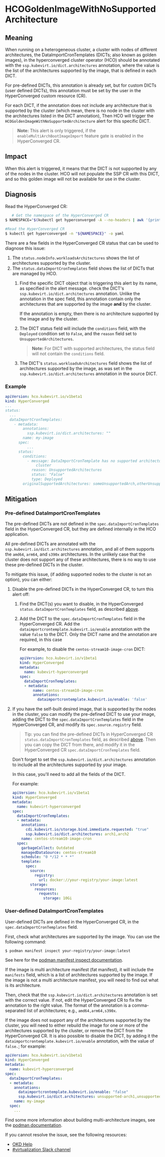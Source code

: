# HCOGoldenImageWithNoSupportedArchitecture

## Meaning

When running on a heterogeneous cluster, a cluster with nodes of different
architectures, the DataImportCronTemplates (DICTs; also known as golden
images), in the hyperconverged cluster operator (HCO) should be annotated with
the `ssp.kubevirt.io/dict.architectures` annotation, where the value is the
list of the architectures supported by the image, that is defined in each DICT.

For pre-defined DICTs, this annotation is already set, but for custom DICTs
(user defined DICTs), this annotation must be set by the user in the
HyperConverged custom resource (CR).

For each DICT, if the annotation does not include any architecture that is
supported by the cluster (which mean, there is no node in the cluster with
the architectures listed in the DICT annotation), Then HCO will trigger
the `HCOGoldenImageWithNoSupportedArchitecture` alert for this specific DICT.

> **Note:** This alert is only triggered, if the `enableMultiArchBootImageImport`
> feature gate is enabled in the HyperConverged CR.

## Impact

When this alert is triggered, it means that the DICT is not supported by any of
the nodes in the cluster. HCO will not populate the SSP CR with this DICT, and
so this golden image will not be available for use in the cluster.

## Diagnosis

Read the HyperConverged CR:

```bash
   # Get the namespace of the HyperConverged CR
$ NAMESPACE="$(kubectl get hyperconverged -A --no-headers | awk '{print $1}')"
   
#Read the HyperConverged CR
$ kubectl get hyperconverged -n "${NAMESPACE}" -o yaml
```

There are a few fields in the HyperConverged CR status that can be used to
diagnose this issue:

1. The `status.nodeInfo.workloadsArchitectures` shows the list of architectures
   supported by the cluster.
2. The `status.dataImportCronTemplates` field shows the list of DICTs that are
   managed by HCO.
    1. Find the specific DICT object that is triggering this alert by its name,
       as specified in the alert message. check the DICT's
       `ssp.kubevirt.io/dict.architectures` annotation. Unlike the annotation
       in the spec field, this annotation contain only the architectures that
       are supported by the image **and** by the cluster.

       If the annotation is empty, then there is no architecture supported by
       the image and by the cluster.
    2. The DICT status field will include the `conditions` field, with the
       `Deployed` condition set to `False`, and the `reason` field set to
       `UnsupportedArchitectures`.
       > **Note:** For DICT with supported architectures, the status
         field will not contain the `conditions` field.
    3. The DICT's `status.workloadsArchitectures` field shows the list of
       architectures supported by the image, as was set in the
       `ssp.kubevirt.io/dict.architectures` annotation in the source DICT.

### Example

```yaml
apiVersion: hco.kubevirt.io/v1beta1
kind: HyperConverged
...
status:
  ...
  dataImportCronTemplates:
    - metadata:
        annotations:
          ssp.kubevirt.io/dict.architectures: ""
        name: my-image
      spec:
          ...
      status:
        conditions:
          - message: DataImportCronTemplate has no supported architectures for the current
              cluster
            reason: UnsupportedArchitectures
            status: "False"
            type: Deployed
        originalSupportedArchitectures: someUnsupportedArch,otherUnsupportedArch
```

## Mitigation

### Pre-defined DataImportCronTemplates

The pre-defined DICTs are not defined in the `spec.dataImportCronTemplates`
field in the HyperConverged CR, but they are defined internally in the HCO
application.

All pre-defined DICTs are annotated with the `ssp.kubevirt.io/dict.architectures`
annotation, and all of them supports the `amd64`, `arm64`, and `s390x`
architectures. In the unlikely case that the cluster does not support any of
these architectures, there is no way to use these pre-defined DICTs in the
cluster.

To mitigate this issue, (if adding supported nodes to the cluster is not an
option), you can either:

1. Disable the pre-defined DICTs in the HyperConverged CR, to turn this alert
   off:
    1. Find the DICT(s) you want to disable, in the HyperConverged `status.dataImportCronTemplates`
       field, as described
       [above](#diagnosis).
    2. Add the DICT to the `spec.dataImportCronTemplates` field in the
       HyperConverged CR. Add the `dataimportcrontemplate.kubevirt.io/enable`
       annotation with the value `false` to the DICT. Only the DICT name and
       the annotation are required, in this case

       For example, to disable the `centos-stream10-image-cron` DICT:
       ```yaml
       apiVersion: hco.kubevirt.io/v1beta1
       kind: HyperConverged
       metadata:
         name: kubevirt-hyperconverged
       spec:
         dataImportCronTemplates:
         - metadata:
             name: centos-stream10-image-cron
             annotations:
               dataimportcrontemplate.kubevirt.io/enable: 'false'
         ```
2. If you have the self-built desired image, that is supported by the nodes in
   the cluster, you can modify the pre-defined DICT to use your image, adding
   the DICT to the `spec.dataImportCronTemplates` field in the HyperConverged
   CR, and modify its `spec.source.registry` field.

   > Tip: you can find the pre-defined DICTs in HyperConverged CR `status.dataImportCronTemplates`
   > field, as described [above](#diagnosis). Then you can copy the DICT from
   > there, and modify it in the HyperConverged CR
   > `spec.dataImportCronTemplates` field.

   Don't forget to set the `ssp.kubevirt.io/dict.architectures` annotation to
   include all the architectures supported by your image.

   In this case, you'll need to add all the fields of the DICT.

   For example:
   ```yaml
   apiVersion: hco.kubevirt.io/v1beta1
   kind: HyperConverged
   metadata:
     name: kubevirt-hyperconverged
   spec:
     dataImportCronTemplates:
     - metadata:
       annotations:
         cdi.kubevirt.io/storage.bind.immediate.requested: "true"
         ssp.kubevirt.io/dict.architectures: arch1,arch2
       name: centos-stream10-image-cron
     spec:
       garbageCollect: Outdated
       managedDataSource: centos-stream10
       schedule: "0 */12 * * *"
       template:
         spec:
           source:
             registry:
               url: docker://your-registry/your-image:latest
           storage:
             resources:
               requests:
                 storage: 10Gi
   ```

### User-defined DataImportCronTemplates

User-defined DICTs are defined in the HyperConverged CR, in the
`spec.dataImportCronTemplates` field.

First, check what architectures are supported by the image. You can use the
following command:

```bash
$ podman manifest inspect your-registry/your-image:latest
```

See here for
the [podman manifest inspect documentation](https://docs.podman.io/en/latest/markdown/podman-manifest-inspect.1.html).

If the image is multi architecture manifest (fat manifest), it will include the
`manifests` field, which is a list of architectures supported by the image. If
the image is not a multi architecture manifest, you will need to find out what
is its architecture.

Then, check that the `ssp.kubevirt.io/dict.architectures` annotation is set
with the correct value. If not, edit the HyperConverged CR to fix the
annotation to the right value. The format of the annotation is a
comma-separated list of architectures; e.g., `amd64,arm64,s390x`.

If the image does not support any of the architectures supported by the
cluster, you will need to either rebuild the image for one or more of
the architectures supported by the cluster, or remove the DICT from the
HyperConverged CR. It is also possible to disable the DICT, by adding it
the `dataimportcrontemplate.kubevirt.io/enable` annotation, with the value
of `false.`; for example:
   ```yaml
   apiVersion: hco.kubevirt.io/v1beta1
   kind: HyperConverged
   metadata:
     name: kubevirt-hyperconverged
   spec:
     dataImportCronTemplates:
     - metadata:
       annotations:
         dataimportcrontemplate.kubevirt.io/enable: "false"
         ssp.kubevirt.io/dict.architectures: unsupported-arch1,unsupported-arch2
       name: my-image
     spec:
       ...
   ```

Find some more information about building multi-architecture images, see the
[podman documentation](https://docs.podman.io/en/latest/markdown/podman-manifest-create.1.html).

<!--DS: If you cannot resolve the issue, log in to the
link:https://access.redhat.com[Customer Portal] and open a support case,
attaching the artifacts gathered during the diagnosis procedure.-->
<!--USstart-->
If you cannot resolve the issue, see the following resources:

- [OKD Help](https://okd.io/docs/community/help/)
- [#virtualization Slack channel](https://kubernetes.slack.com/channels/virtualization)

<!--USend-->

